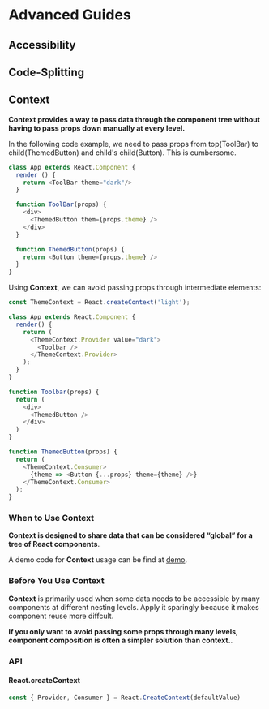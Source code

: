 # Advanced Guides

## Accessibility

## Code-Splitting

## Context

**Context provides a way to pass data through the component tree without having to pass props down manually at every level.**

In the following code example, we need to pass props from top(ToolBar) to child(ThemedButton) and child's child(Button). This is cumbersome.

```javascript
class App extends React.Component {
  render () {
    return <ToolBar theme="dark"/>
  }

  function ToolBar(props) {
    <div>
      <ThemedButton them={props.theme} />
    </div>
  }

  function ThemedButton(props) {
    return <Button theme={props.theme} />
  }
}
```

Using **Context**, we can avoid passing props through intermediate elements:

```javascript
const ThemeContext = React.createContext('light');

class App extends React.Component {
  render() {
    return (
      <ThemeContext.Provider value="dark">
        <Toolbar />
      </ThemeContext.Provider>
    );
  }
}

function Toolbar(props) {
  return (
    <div>
      <ThemedButton />
    </div>
  )
}

function ThemedButton(props) {
  return (
    <ThemeContext.Consumer>
      {theme => <Button {...props} theme={theme} />}
    </ThemeContext.Consumer>
  );
}
```

### When to Use Context

**Context is designed to share data that can be considered “global” for a tree of React components**.

A demo code for **Context** usage can be find at <a href="../../src/components/Context/index.js">demo</a>.

### Before You Use Context

**Context** is primarily used when some data needs to be accessible by many components at different nesting levels. Apply it sparingly because it makes component reuse more diffcult.

**If you only want to avoid passing some props through many levels, component composition is often a simpler solution than context.**.

### API

#### React.createContext

```javascript
const { Provider, Consumer } = React.CreateContext(defaultValue)
```
